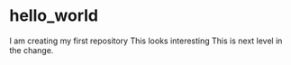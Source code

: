# hello_world
I am creating my first repository
This looks interesting
This is next level in the change.  
